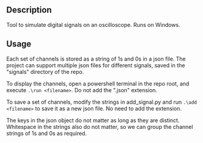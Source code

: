 ## Description

Tool to simulate digital signals on an oscilloscope. Runs on Windows.

## Usage

Each set of channels is stored as a string of 1s and 0s in a json file. The project can support multiple json files for different signals, saved in the "signals" directory of the repo.

To display the channels, open a powershell terminal in the repo root, and execute ```.\run <filename>```. Do not add the ".json" extension.

To save a set of channels, modify the strings in add_signal.py  and run ```.\add <filename>``` to save it as a new json file. No need to add the extension.

The keys in the json object do not matter as long as they are distinct. Whitespace in the strings also do not matter, so we can group the channel strings of 1s and 0s as required.

